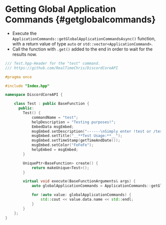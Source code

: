 Getting Global Application Commands {#getglobalcommands}
=============
- Execute the `ApplicationCommands::getGlobalApplicationCommandsAsync()` function, with a return value of type `auto` or `std::vector<ApplicationCommand>`.
- Call the function with `.get()` added to the end in order to wait for the results now.

```cpp
/// Test.hpp-Header for the "test" command.
/// https://github.com/RealTimeChris/DiscordCoreAPI

#pragma once

#include "Index.hpp"

namespace DiscordCoreAPI {

	class Test : public BaseFunction {
	  public:
		Test() {
			commandName = "test";
			helpDescription = "Testing purposes!";
			EmbedData msgEmbed;
			msgEmbed.setDescription("------\nSimply enter !test or /test!\n------");
			msgEmbed.setTitle("__**Test Usage:**__");
			msgEmbed.setTimeStamp(getTimeAndDate());
			msgEmbed.setColor("FeFeFe");
			helpEmbed = msgEmbed;
		}

		UniquePtr<BaseFunction> create() {
			return makeUnique<Test>();
		}

		virtual void execute(BaseFunctionArguments& args) {
			auto globalApplicationCommands = ApplicationCommands::getGlobalApplicationCommandsAsync().get();

			for (auto value: globalApplicationCommands) {
				std::cout << value.data.name << std::endl;
			}
		}
	};
}
```